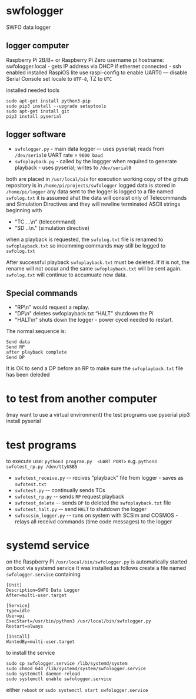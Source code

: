 # swfologger
SWFO data logger


## logger computer
Raspberry Pi 2B/B+ or Raspberry Pi Zero
username pi
hostname: swfologger.local - gets IP address via DHCP if ethernet connected - ssh enabled
installed RaspiOS lite
use raspi-config to
    enable UART0 — disable Serial Console
    set locale to `UTF-8`, TZ to `UTC`

installed needed tools
```
sudo apt-get install python3-pip
sudo pip3 install --upgrade setuptools
sudo apt-get install git
pip3 install pyserial
```


## logger software
* `swfologger.py` - main data logger  -- uses pyserial; reads from `/dev/serial0` UART rate = `9600 baud`
* `swfoplayback.py` - called by the loggger when required to generate playback - uses pyserial; writes to `/dev/serial0`

both are placed in `/usr/local/bin` for execution
working copy of the github repository is in `/home/pi/projects/swfologger`
logged data is stored in `/home/pi/logger`
any data sent to the logger is logged to a file named `swfolog.txt`
it is assumed ahat the data will consist only of Telecommands and Simulation Directives and they will newline terminated ASCII strings beginning with

* "TC ...\n" (telecommand)
* "SD ..\n." (simulation directive)

when a playback is requested, the `swfolog.txt` file is renamed to `swfoplayback.txt` so incomming commands may still be logged to `swfolog.txt`

After successful playback `swfoplayback.txt` must be deleted.
If it is not, the rename will not occur and the same `swfoplayback.txt` will be sent again. `swfolog.txt` will continue to accumuate new data.

## Special commands
* "RP\n" would request a replay.
* "DP\n" deletes swfoplayback.txt “HALT” shutdown the Pi
* "HALT\n" shuts down the logger - power cycel needed to restart.



The normal sequence is:
```
Send data
Send RP
after playback complete
Send DP
```

It is OK to send a DP before an RP to make sure the `swfoplayback.txt` file has been deleded




# to test from another computer
(may want to use a virtual environment)
the test programs use pyserial
pip3 install pyserial

# test programs
to execute use: `python3 program.py  <UART PORT>`
e.g. `python3 swfotest_rp.py /dev/ttyUSB5`

* `swfotest_receive.py`  -- recives "playback" file from logger - saves as `swfotest.txt`
* `swfotest.py`  -- continually sends  TCs 
* `swfotest_rp.py` -- sends `RP` request playback
* `swfotest_delete` -- sends `DP` to deleted the `swfoplayback.txt` file
* `swfotest_halt.py` -- send `HALT` to shutdown the logger
* `swfoscsim_logger.py` -- runs on system with SCSIm and COSMOS - relays all receivd commands (time code messages) to the logger



# systemd service
on the Raspberry Pi `/usr/local/bin/swfologger.py` is automatically started on boot via systemd service
It was installed as follows
create a file named `swfologger.service` containing
```
[Unit]
Description=SWFO Data Logger
After=multi-user.target

[Service]
Type=idle
User=pi
ExecStart=/usr/bin/python3 /usr/local/bin/swfologger.py
Restart=always

[Install]
WantedBy=multi-user.target
```


to install the service
```
sudo cp swfologger.service /lib/systemd/system
sudo chmod 644 /lib/systemd/system/swfologger.service 
sudo systemctl daemon-reload
sudo systemctl enable swfologger.service 
```
either `reboot` or 
`sudo systemctl start swfologger.service`


